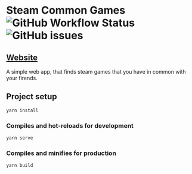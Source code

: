 # Steam Common Games ![GitHub Workflow Status](https://img.shields.io/github/workflow/status/henkelmax/steam-common-games/Build) ![GitHub issues](https://img.shields.io/github/issues-raw/henkelmax/steam-common-games)

## [Website](https://henkelmax.github.io/steam-common-games/)

A simple web app, that finds steam games that you have in common with your firends.

## Project setup

``` sh
yarn install
```

### Compiles and hot-reloads for development

``` sh
yarn serve
```

### Compiles and minifies for production

``` sh
yarn build
```
